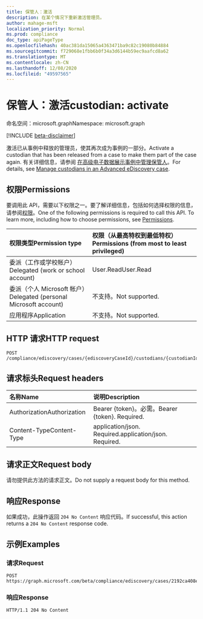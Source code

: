 ```yaml
---
title: 保管人：激活
description: 在某个情况下重新激活管理员。
author: mahage-msft
localization_priority: Normal
ms.prod: compliance
doc_type: apiPageType
ms.openlocfilehash: 40ac381da15065a4363471ba9c82c19080b84884
ms.sourcegitcommit: f729068e1fbb6b0f34a3d6144b59ec9aafcd8a62
ms.translationtype: MT
ms.contentlocale: zh-CN
ms.lasthandoff: 12/08/2020
ms.locfileid: "49597565"
---
```

# <a name="custodian-activate"></a><span data-ttu-id="bdcd8-103">保管人：激活</span><span class="sxs-lookup"><span data-stu-id="bdcd8-103">custodian: activate</span></span>

<span data-ttu-id="bdcd8-104">命名空间：microsoft.graph</span><span class="sxs-lookup"><span data-stu-id="bdcd8-104">Namespace: microsoft.graph</span></span>

[!INCLUDE [beta-disclaimer](../../includes/beta-disclaimer.md)]

<span data-ttu-id="bdcd8-105">激活已从事例中释放的管理员，使其再次成为事例的一部分。</span><span class="sxs-lookup"><span data-stu-id="bdcd8-105">Activate a custodian that has been released from a case to make them part of the case again.</span></span> <span data-ttu-id="bdcd8-106">有关详细信息，请参阅 [在高级电子数据展示事例中管理保管人](/microsoft-365/compliance/manage-new-custodians#re-activate-custodian)。</span><span class="sxs-lookup"><span data-stu-id="bdcd8-106">For details, see [Manage custodians in an Advanced eDiscovery case](/microsoft-365/compliance/manage-new-custodians#re-activate-custodian).</span></span>

## <a name="permissions"></a><span data-ttu-id="bdcd8-107">权限</span><span class="sxs-lookup"><span data-stu-id="bdcd8-107">Permissions</span></span>

<span data-ttu-id="bdcd8-p102">要调用此 API，需要以下权限之一。要了解详细信息，包括如何选择权限的信息，请参阅[权限](/graph/permissions-reference)。</span><span class="sxs-lookup"><span data-stu-id="bdcd8-p102">One of the following permissions is required to call this API. To learn more, including how to choose permissions, see [Permissions](/graph/permissions-reference).</span></span>

|<span data-ttu-id="bdcd8-110">权限类型</span><span class="sxs-lookup"><span data-stu-id="bdcd8-110">Permission type</span></span>|<span data-ttu-id="bdcd8-111">权限（从最高特权到最低特权）</span><span class="sxs-lookup"><span data-stu-id="bdcd8-111">Permissions (from most to least privileged)</span></span>|
|:---|:---|
|<span data-ttu-id="bdcd8-112">委派（工作或学校帐户）</span><span class="sxs-lookup"><span data-stu-id="bdcd8-112">Delegated (work or school account)</span></span>|<span data-ttu-id="bdcd8-113">User.Read</span><span class="sxs-lookup"><span data-stu-id="bdcd8-113">User.Read</span></span>|
|<span data-ttu-id="bdcd8-114">委派（个人 Microsoft 帐户）</span><span class="sxs-lookup"><span data-stu-id="bdcd8-114">Delegated (personal Microsoft account)</span></span>|<span data-ttu-id="bdcd8-115">不支持。</span><span class="sxs-lookup"><span data-stu-id="bdcd8-115">Not supported.</span></span>|
|<span data-ttu-id="bdcd8-116">应用程序</span><span class="sxs-lookup"><span data-stu-id="bdcd8-116">Application</span></span>|<span data-ttu-id="bdcd8-117">不支持。</span><span class="sxs-lookup"><span data-stu-id="bdcd8-117">Not supported.</span></span>|

## <a name="http-request"></a><span data-ttu-id="bdcd8-118">HTTP 请求</span><span class="sxs-lookup"><span data-stu-id="bdcd8-118">HTTP request</span></span>

<!-- {
  "blockType": "ignored"
}
-->

``` http
POST /compliance/ediscovery/cases/{ediscoveryCaseId}/custodians/{custodianId}/activate
```

## <a name="request-headers"></a><span data-ttu-id="bdcd8-119">请求标头</span><span class="sxs-lookup"><span data-stu-id="bdcd8-119">Request headers</span></span>

|<span data-ttu-id="bdcd8-120">名称</span><span class="sxs-lookup"><span data-stu-id="bdcd8-120">Name</span></span>|<span data-ttu-id="bdcd8-121">说明</span><span class="sxs-lookup"><span data-stu-id="bdcd8-121">Description</span></span>|
|:---|:---|
|<span data-ttu-id="bdcd8-122">Authorization</span><span class="sxs-lookup"><span data-stu-id="bdcd8-122">Authorization</span></span>|<span data-ttu-id="bdcd8-p103">Bearer {token}。必需。</span><span class="sxs-lookup"><span data-stu-id="bdcd8-p103">Bearer {token}. Required.</span></span>|
|<span data-ttu-id="bdcd8-125">Content-Type</span><span class="sxs-lookup"><span data-stu-id="bdcd8-125">Content-Type</span></span>|<span data-ttu-id="bdcd8-p104">application/json. Required.</span><span class="sxs-lookup"><span data-stu-id="bdcd8-p104">application/json. Required.</span></span>|

## <a name="request-body"></a><span data-ttu-id="bdcd8-128">请求正文</span><span class="sxs-lookup"><span data-stu-id="bdcd8-128">Request body</span></span>

<span data-ttu-id="bdcd8-129">请勿提供此方法的请求正文。</span><span class="sxs-lookup"><span data-stu-id="bdcd8-129">Do not supply a request body for this method.</span></span>

## <a name="response"></a><span data-ttu-id="bdcd8-130">响应</span><span class="sxs-lookup"><span data-stu-id="bdcd8-130">Response</span></span>

<span data-ttu-id="bdcd8-131">如果成功，此操作返回 `204 No Content` 响应代码。</span><span class="sxs-lookup"><span data-stu-id="bdcd8-131">If successful, this action returns a `204 No Content` response code.</span></span>

## <a name="examples"></a><span data-ttu-id="bdcd8-132">示例</span><span class="sxs-lookup"><span data-stu-id="bdcd8-132">Examples</span></span>

### <a name="request"></a><span data-ttu-id="bdcd8-133">请求</span><span class="sxs-lookup"><span data-stu-id="bdcd8-133">Request</span></span>

<!-- {
  "blockType": "request",
  "name": "custodian_activate"
}
-->

``` http
POST https://graph.microsoft.com/beta/compliance/ediscovery/cases/2192ca408ea2410eba3bec8ae873be6b/custodians/45454331323337443946343043464239/activate
```

### <a name="response"></a><span data-ttu-id="bdcd8-134">响应</span><span class="sxs-lookup"><span data-stu-id="bdcd8-134">Response</span></span>

<!-- {
  "blockType": "response",
  "truncated": true
}
-->

``` http
HTTP/1.1 204 No Content
```
